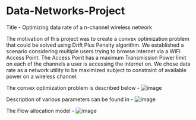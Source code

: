 # Data-Networks-Project

Title - Optimizing data rate of a n-channel wireless network

The motivation of this project was to create a convex optimization problem that could be solved using Drift Plus Penalty algorithm. We established a scenario considering multiple users trying to browse internet via a WiFi Access Point. The Access Point has a maximum Transmission Power limit on each of the channels a user is accessing the internet on. We chose data rate as a network utility to be maximized subject to constraint of available power on a wireless channel. 

The convex optimization problem is described below -
![image](https://github.com/Aditya-eng-ECE/Data-Networks-Project/assets/79016428/5074797b-237d-4165-800b-cc5ecd6f89f7)

Description of various parameters can be found in -
![image](https://github.com/Aditya-eng-ECE/Data-Networks-Project/assets/79016428/57f57205-aad8-4512-b343-ffd8802d6361)

The Flow allocation model -
![image](https://github.com/Aditya-eng-ECE/Data-Networks-Project/assets/79016428/c13d0459-70d8-464e-b585-29497f047389)

